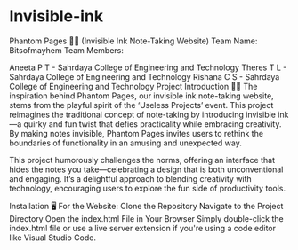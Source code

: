 # Invisible-ink
Phantom Pages 📝✨ (Invisible Ink Note-Taking Website)
Team Name: Bitsofmayhem
Team Members:

Aneeta P T - Sahrdaya College of Engineering and Technology
Theres T L - Sahrdaya College of Engineering and Technology
Rishana C S - Sahrdaya College of Engineering and Technology
Project Introduction 🎨💡
The inspiration behind Phantom Pages, our invisible ink note-taking website, stems from the playful spirit of the ‘Useless Projects’ event. This project reimagines the traditional concept of note-taking by introducing invisible ink—a quirky and fun twist that defies practicality while embracing creativity. By making notes invisible, Phantom Pages invites users to rethink the boundaries of functionality in an amusing and unexpected way.

This project humorously challenges the norms, offering an interface that hides the notes you take—celebrating a design that is both unconventional and engaging. It’s a delightful approach to blending creativity with technology, encouraging users to explore the fun side of productivity tools.

Installation 🖥️
For the Website:
Clone the Repository
Navigate to the Project Directory
Open the index.html File in Your Browser Simply double-click the index.html file or use a live server extension if you're using a code editor like Visual Studio Code.
